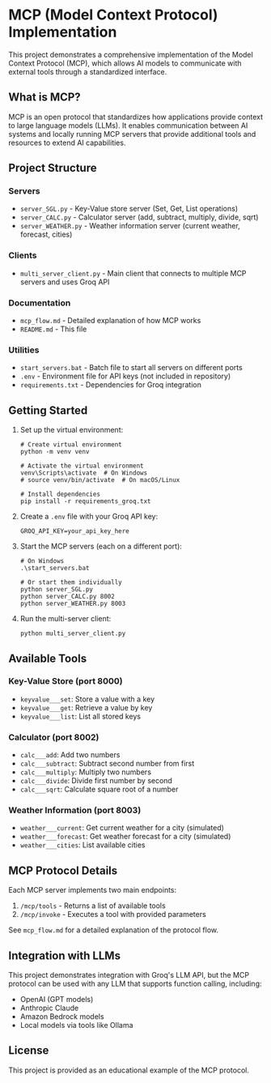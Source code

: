 # MCP (Model Context Protocol) Implementation

This project demonstrates a comprehensive implementation of the Model Context Protocol (MCP), which allows AI models to communicate with external tools through a standardized interface.

## What is MCP?

MCP is an open protocol that standardizes how applications provide context to large language models (LLMs). It enables communication between AI systems and locally running MCP servers that provide additional tools and resources to extend AI capabilities.

## Project Structure

### Servers
- `server_SGL.py` - Key-Value store server (Set, Get, List operations)
- `server_CALC.py` - Calculator server (add, subtract, multiply, divide, sqrt)
- `server_WEATHER.py` - Weather information server (current weather, forecast, cities)

### Clients
- `multi_server_client.py` - Main client that connects to multiple MCP servers and uses Groq API

### Documentation
- `mcp_flow.md` - Detailed explanation of how MCP works
- `README.md` - This file

### Utilities
- `start_servers.bat` - Batch file to start all servers on different ports
- `.env` - Environment file for API keys (not included in repository)
- `requirements.txt` - Dependencies for Groq integration

## Getting Started

1. Set up the virtual environment:
   ```
   # Create virtual environment
   python -m venv venv
   
   # Activate the virtual environment
   venv\Scripts\activate  # On Windows
   # source venv/bin/activate  # On macOS/Linux
   
   # Install dependencies
   pip install -r requirements_groq.txt
   ```

2. Create a `.env` file with your Groq API key:
   ```
   GROQ_API_KEY=your_api_key_here
   ```

3. Start the MCP servers (each on a different port):
   ```
   # On Windows
   .\start_servers.bat
   
   # Or start them individually
   python server_SGL.py
   python server_CALC.py 8002
   python server_WEATHER.py 8003
   ```

4. Run the multi-server client:
   ```
   python multi_server_client.py
   ```

## Available Tools

### Key-Value Store (port 8000)
- `keyvalue___set`: Store a value with a key
- `keyvalue___get`: Retrieve a value by key
- `keyvalue___list`: List all stored keys

### Calculator (port 8002)
- `calc___add`: Add two numbers
- `calc___subtract`: Subtract second number from first
- `calc___multiply`: Multiply two numbers
- `calc___divide`: Divide first number by second
- `calc___sqrt`: Calculate square root of a number

### Weather Information (port 8003)
- `weather___current`: Get current weather for a city (simulated)
- `weather___forecast`: Get weather forecast for a city (simulated)
- `weather___cities`: List available cities

## MCP Protocol Details

Each MCP server implements two main endpoints:

1. `/mcp/tools` - Returns a list of available tools
2. `/mcp/invoke` - Executes a tool with provided parameters

See `mcp_flow.md` for a detailed explanation of the protocol flow.

## Integration with LLMs

This project demonstrates integration with Groq's LLM API, but the MCP protocol can be used with any LLM that supports function calling, including:

- OpenAI (GPT models)
- Anthropic Claude
- Amazon Bedrock models
- Local models via tools like Ollama

## License

This project is provided as an educational example of the MCP protocol.
